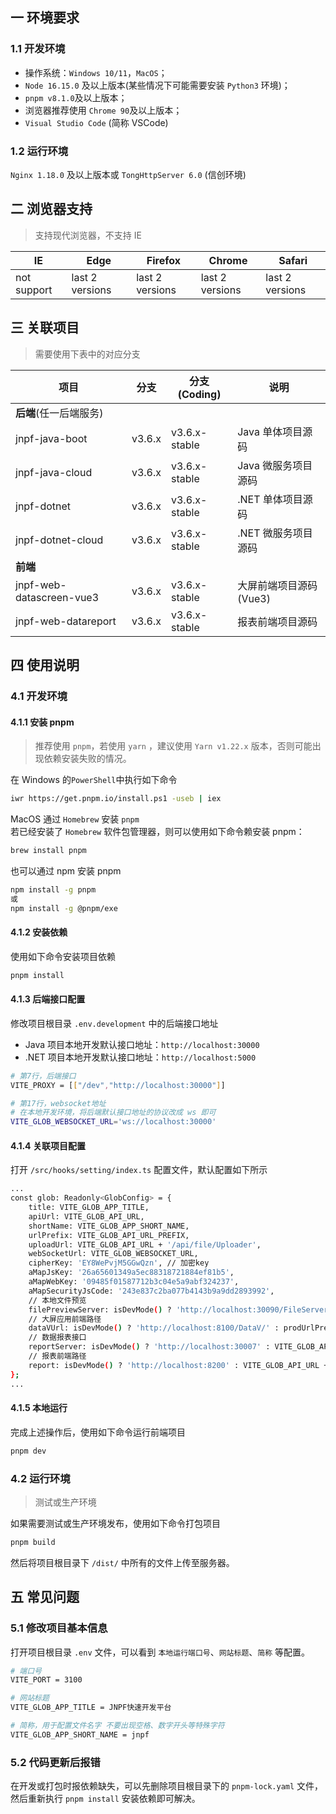 ## 一 环境要求

### 1.1 开发环境

- 操作系统：`Windows 10/11`，`MacOS`；
- `Node 16.15.0` 及以上版本(某些情况下可能需要安装 `Python3` 环境)；
- `pnpm v8.1.0`及以上版本；
- 浏览器推荐使用 `Chrome 90`及以上版本；
- `Visual Studio Code` (简称 VSCode)

### 1.2 运行环境

`Nginx 1.18.0` 及以上版本或 `TongHttpServer 6.0` (信创环境)

## 二 浏览器支持

> 支持现代浏览器，不支持 IE

| IE          | Edge            | Firefox         | Chrome          | Safari          |
| ----------- | --------------- | --------------- | --------------- | --------------- |
| not support | last 2 versions | last 2 versions | last 2 versions | last 2 versions |

## 三 关联项目

> 需要使用下表中的对应分支

| 项目                     | 分支   | 分支(Coding)  | 说明                   |
| ------------------------ | ------ | ------------- | ---------------------- |
| **后端**(任一后端服务)   |        |               |                        |
| jnpf-java-boot           | v3.6.x | v3.6.x-stable | Java 单体项目源码      |
| jnpf-java-cloud          | v3.6.x | v3.6.x-stable | Java 微服务项目源码    |
| jnpf-dotnet              | v3.6.x | v3.6.x-stable | .NET 单体项目源码      |
| jnpf-dotnet-cloud        | v3.6.x | v3.6.x-stable | .NET 微服务项目源码    |
| **前端**                 |        |               |                        |
| jnpf-web-datascreen-vue3 | v3.6.x | v3.6.x-stable | 大屏前端项目源码(Vue3) |
| jnpf-web-datareport      | v3.6.x | v3.6.x-stable | 报表前端项目源码       |

## 四 使用说明

### 4.1 开发环境

#### 4.1.1 安装 pnpm

> 推荐使用 `pnpm`，若使用 `yarn` ，建议使用 `Yarn v1.22.x` 版本，否则可能出现依赖安装失败的情况。

在 Windows 的`PowerShell`中执行如下命令

```bash
iwr https://get.pnpm.io/install.ps1 -useb | iex
```

MacOS 通过 `Homebrew` 安装 `pnpm`<br/> 若已经安装了 `Homebrew` 软件包管理器，则可以使用如下命令赖安装 pnpm：

```bash
brew install pnpm
```

也可以通过 npm 安装 pnpm

```bash
npm install -g pnpm
或
npm install -g @pnpm/exe
```

#### 4.1.2 安装依赖

使用如下命令安装项目依赖

```bash
pnpm install
```

#### 4.1.3 后端接口配置

修改项目根目录 `.env.development` 中的后端接口地址

- Java 项目本地开发默认接口地址：`http://localhost:30000`
- .NET 项目本地开发默认接口地址：`http://localhost:5000`

```bash
# 第7行，后端接口
VITE_PROXY = [["/dev","http://localhost:30000"]]

# 第17行，websocket地址
# 在本地开发环境，将后端默认接口地址的协议改成 ws 即可
VITE_GLOB_WEBSOCKET_URL='ws://localhost:30000'
```

#### 4.1.4 关联项目配置

打开 `/src/hooks/setting/index.ts` 配置文件，默认配置如下所示

```bash
...
const glob: Readonly<GlobConfig> = {
    title: VITE_GLOB_APP_TITLE,
    apiUrl: VITE_GLOB_API_URL,
    shortName: VITE_GLOB_APP_SHORT_NAME,
    urlPrefix: VITE_GLOB_API_URL_PREFIX,
    uploadUrl: VITE_GLOB_API_URL + '/api/file/Uploader',
    webSocketUrl: VITE_GLOB_WEBSOCKET_URL,
    cipherKey: 'EY8WePvjM5GGwQzn', // 加密key
    aMapJsKey: '26a65601349a5ec88318721884ef81b5',
    aMapWebKey: '09485f01587712b3c04e5a9abf324237',
    aMapSecurityJsCode: '243e837c2ba077b4143b9a9dd2893992',
    // 本地文件预览
    filePreviewServer: isDevMode() ? 'http://localhost:30090/FileServer' : VITE_GLOB_API_URL + '/FileServer',
    // 大屏应用前端路径
    dataVUrl: isDevMode() ? 'http://localhost:8100/DataV/' : prodUrlPrefix + '/DataV/',
    // 数据报表接口
    reportServer: isDevMode() ? 'http://localhost:30007' : VITE_GLOB_API_URL + '/ReportServer',
    // 报表前端路径
    report: isDevMode() ? 'http://localhost:8200' : VITE_GLOB_API_URL + '/Report',
};
...
```

#### 4.1.5 本地运行

完成上述操作后，使用如下命令运行前端项目

```bash
pnpm dev
```

### 4.2 运行环境

> 测试或生产环境

如果需要测试或生产环境发布，使用如下命令打包项目

```bash
pnpm build
```

然后将项目根目录下 `/dist/` 中所有的文件上传至服务器。

## 五 常见问题

### 5.1 修改项目基本信息

打开项目根目录 `.env` 文件，可以看到 `本地运行端口号`、`网站标题`、`简称` 等配置。

```bash
# 端口号
VITE_PORT = 3100

# 网站标题
VITE_GLOB_APP_TITLE = JNPF快速开发平台

# 简称，用于配置文件名字 不要出现空格、数字开头等特殊字符
VITE_GLOB_APP_SHORT_NAME = jnpf
```

### 5.2 代码更新后报错

在开发或打包时报依赖缺失，可以先删除项目根目录下的 `pnpm-lock.yaml` 文件，然后重新执行 `pnpm install` 安装依赖即可解决。
